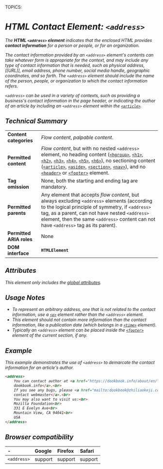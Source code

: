 TOPICS: <address>

# HTML Contact Element: `<address>`

The **HTML `<address>` element** indicates that the enclosed HTML provides **contact information** for
a person or people, or for an organization.

The contact information provided by an `<address>` element's contents can take whatever form is
appropriate for the context, and may include any type of contact information that is needed,
such as *physical address*, *[[URL]]*, *email address*, *phone number*, *social media handle*,
*geographic coordinates*, and so forth. The `<address>` element should include the name of the
person, people, or organization to which the contact information refers.

`<address>` can be used in a variety of contexts, such as providing a business's contact information
in the page header, or indicating the author of an article by including an `<address>`
element within the *[`<article>`](/en/webfrontend/<article>)*.

## Technical Summary

|  |  |
| :-- | :-- |
| **Content categories** | *Flow content*, *palpable content*. |
| **Permitted content** | *Flow content*, but with no nested `<address>` element, no heading content ([`<hgroup>`](/en/webfrontend/<hgroup>), [`<h1>`](/en/webfrontend/<h1>), [`<h2>`](/en/webfrontend/<h2>), [`<h3>`](/en/webfrontend/<h3>), [`<h4>`](/en/webfrontend/<h4>), [`<h5>`](/en/webfrontend/<h5>), [`<h6>`](/en/webfrontend/<h6>)), no sectioning content ([`<article>`](/en/webfrontend/<article>), [`<aside>`](/en/webfrontend/<aside>), [`<section>`](/en/webfrontend/<section>), [`<nav>`](/en/webfrontend/<nav>)), and no [`<header>`](/en/webfrontend/<header>) or [`<footer>`](/en/webfrontend/<footer>) element. |
| **Tag omission** | None, both the starting and ending tag are mandatory. |
| **Permitted parents** | Any element that accepts *flow content*, but always excluding `<address>` elements (according to the logical principle of symmetry, if `<address>` tag, as a parent, can not have nested `<address>` element, then the same `<address>` content can not have `<address>` tag as its parent). |
| **Permitted ARIA roles** | None |
| **DOM interface** | **`HTMLElement`** |

## Attributes

This element only includes the [global attributes](/en/webfrontend/HTML_Global_Attributes).

## Usage Notes

- To represent an arbitrary address, one that is not related to the contact information, use a
[`<p>`](/en/webfrontend/<p>) element rather than the `<address>` element.
- This element should not contain more information than the contact information, like a publication
date (which belongs in a [`<time>`](/en/webfrontend/<time>) element).
- Typically an `<address>` element can be placed inside the
[`<footer>`](/en/webfrontend/<footer>) element of the current section, if any.

## Example

This example demonstrates the use of `<address>` to demarcate the contact
information for an article's author.

```html
<address>
    You can contact author at <a href="https://dookbook.info/about/en/">
    dookbook.info</a>.<br>
    If you see any bugs, please <a href="mailto:dookbook@zhiliaokeji.com">
    contact webmaster</a>.<br>
    You may also want to visit us:<br>
    Mozilla Foundation<br>
    331 E Evelyn Ave<br>
    Mountain View, CA 94041<br>
    USA
</address>
```

## Browser compatibility

| - | Google | Firefox | Safari |
| :--- | :--- | :--- | :--- |
| `<address>` | support | support | support |